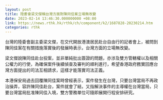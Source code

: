 ```yaml
---
layout: post
title: 陸委會梁文傑稱台灣方面對陳同佳案立場無改變
date: 2023-02-14 13:46:30.000000000 +08:00
link: https://news.rthk.hk/rthk/ch/component/k2/1687828-20230214.htm
categories: rthk
---
```


台灣的陸委會副主委梁文傑，在交代開放港澳居民赴台自由行的記者會上，被問到陳同佳案在有關措施落實後的發展時表示，台灣方面的立場無改變。

梁文傑說陳同佳赴台投案，並非單純批出簽證的問題，亦涉及雙方管轄權以及相關公權力的行使，為確保案件後續偵查及審判的順利進行，希望香港政府務實回應台灣方面提出的司法互相請求，這樣才能落實司法正義。

本港保安局過去回覆陳同佳案時曾經表示，案件發生在台灣，只要台灣當局不再政治操弄，容許陳同佳赴台，案件就會了結，又指解決事件的主導權在台灣當局，只要台灣當局批准陳同佳入境，雙方警務單位可隨即展開行程安排研究。

